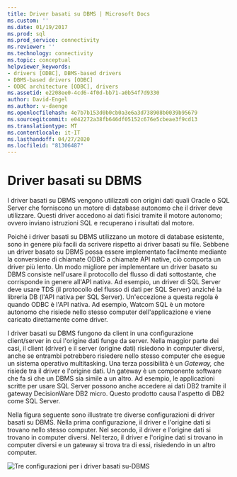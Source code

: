 ```yaml
---
title: Driver basati su DBMS | Microsoft Docs
ms.custom: ''
ms.date: 01/19/2017
ms.prod: sql
ms.prod_service: connectivity
ms.reviewer: ''
ms.technology: connectivity
ms.topic: conceptual
helpviewer_keywords:
- drivers [ODBC], DBMS-based drivers
- DBMS-based drivers [ODBC]
- ODBC architecture [ODBC], drivers
ms.assetid: e2208ee0-4cd6-4f0d-bb71-a0b54f7d9330
author: David-Engel
ms.author: v-daenge
ms.openlocfilehash: 4e7b7b153d0b0cb0a3e6a3d738908b0039b95679
ms.sourcegitcommit: e042272a38fb646df05152c676e5cbeae3f9cd13
ms.translationtype: MT
ms.contentlocale: it-IT
ms.lasthandoff: 04/27/2020
ms.locfileid: "81306487"
---
```

# <a name="dbms-based-drivers"></a>Driver basati su DBMS
I driver basati su DBMS vengono utilizzati con origini dati quali Oracle o SQL Server che forniscono un motore di database autonomo che il driver deve utilizzare. Questi driver accedono ai dati fisici tramite il motore autonomo; ovvero inviano istruzioni SQL e recuperano i risultati dal motore.  
  
 Poiché i driver basati su DBMS utilizzano un motore di database esistente, sono in genere più facili da scrivere rispetto ai driver basati su file. Sebbene un driver basato su DBMS possa essere implementato facilmente mediante la conversione di chiamate ODBC a chiamate API native, ciò comporta un driver più lento. Un modo migliore per implementare un driver basato su DBMS consiste nell'usare il protocollo del flusso di dati sottostante, che corrisponde in genere all'API nativa. Ad esempio, un driver di SQL Server deve usare TDS (il protocollo del flusso di dati per SQL Server) anziché la libreria DB (l'API nativa per SQL Server). Un'eccezione a questa regola è quando ODBC è l'API nativa. Ad esempio, Watcom SQL è un motore autonomo che risiede nello stesso computer dell'applicazione e viene caricato direttamente come driver.  
  
 I driver basati su DBMS fungono da client in una configurazione client/server in cui l'origine dati funge da server. Nella maggior parte dei casi, il client (driver) e il server (origine dati) risiedono in computer diversi, anche se entrambi potrebbero risiedere nello stesso computer che esegue un sistema operativo multitasking. Una terza possibilità è un *Gateway,* che risiede tra il driver e l'origine dati. Un gateway è un componente software che fa sì che un DBMS sia simile a un altro. Ad esempio, le applicazioni scritte per usare SQL Server possono anche accedere ai dati DB2 tramite il gateway DecisionWare DB2 micro. Questo prodotto causa l'aspetto di DB2 come SQL Server.  
  
 Nella figura seguente sono illustrate tre diverse configurazioni di driver basati su DBMS. Nella prima configurazione, il driver e l'origine dati si trovano nello stesso computer. Nel secondo, il driver e l'origine dati si trovano in computer diversi. Nel terzo, il driver e l'origine dati si trovano in computer diversi e un gateway si trova tra di essi, risiedendo in un altro computer.  
  
 ![Tre configurazioni per i driver basati su&#45;DBMS](../../odbc/reference/media/pr07.gif "pr07")
